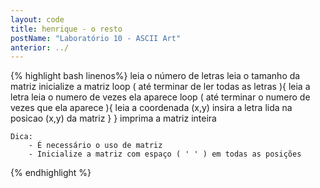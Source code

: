 ```yaml
---
layout: code
title: henrique - o resto
postName: "Laboratório 10 - ASCII Art"
anterior: ../
---
```

{% highlight bash linenos%}
    leia o número de letras
    leia o tamanho da matriz
    inicialize a matriz
    loop ( até terminar de ler todas as letras ){
        leia a letra
        leia o numero de vezes ela aparece
        loop ( até terminar o numero de vezes que ela aparece ){
            leia a coordenada (x,y)
            insira a letra lida na posicao (x,y) da matriz
        }
    }
    imprima a matriz inteira

    Dica:
        - É necessário o uso de matriz
        - Inicialize a matriz com espaço ( ' ' ) em todas as posições
{% endhighlight %}
